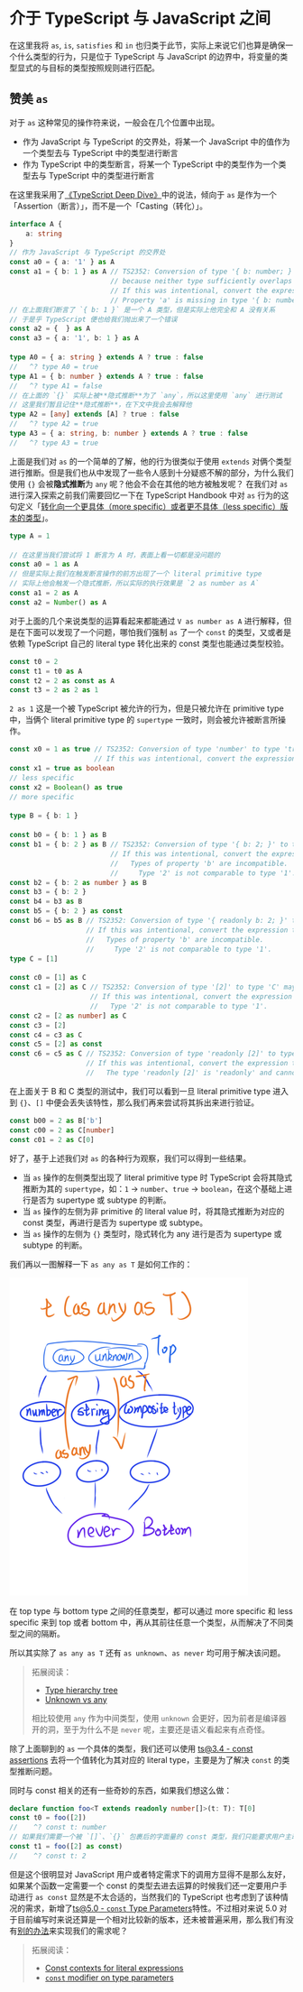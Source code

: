 # 介于 TypeScript 与 JavaScript 之间

在这里我将 `as`, `is`, `satisfies` 和 `in` 也归类于此节，实际上来说它们也算是确保一个什么类型的行为，只是位于 TypeScript 与 JavaScript 的边界中，将变量的类型显式的与目标的类型按照规则进行匹配。

## 赞美 `as`

对于 `as` 这种常见的操作符来说，一般会在几个位置中出现。
* 作为 JavaScript 与 TypeScript 的交界处，将某一个 JavaScript 中的值作为一个类型去与 TypeScript 中的类型进行断言
* 作为 TypeScript 中的类型断言，将某一个 TypeScript 中的类型作为一个类型去与 TypeScript 中的类型进行断言

在这里我采用了[《TypeScript Deep Dive》](https://basarat.gitbook.io/typescript/type-system/type-assertion#type-assertion-vs.-casting)中的说法，倾向于 `as` 是作为一个「Assertion（断言）」，而不是一个「Casting（转化）」。

```typescript
interface A {
    a: string
}
// 作为 JavaScript 与 TypeScript 的交界处
const a0 = { a: '1' } as A
const a1 = { b: 1 } as A // TS2352: Conversion of type '{ b: number; }' to type 'A' may be a mistake
                         // because neither type sufficiently overlaps with the other.
                         // If this was intentional, convert the expression to 'unknown' first.
                         // Property 'a' is missing in type '{ b: number; }' but required in type 'A'.
// 在上面我们断言了 `{ b: 1 }` 是一个 A 类型，但是实际上他完全和 A 没有关系
// 于是乎 TypeScript 便也给我们抛出来了一个错误
const a2 = {  } as A
const a3 = { a: '1', b: 1 } as A

type A0 = { a: string } extends A ? true : false
//   ^? type A0 = true
type A1 = { b: number } extends A ? true : false
//   ^? type A1 = false
// 在上面的 `{}` 实际上被**隐式推断**为了 `any`，所以这里使用 `any` 进行测试
// 这里我们暂且记住**隐式推断**，在下文中我会去解释他
type A2 = [any] extends [A] ? true : false
//   ^? type A2 = true
type A3 = { a: string, b: number } extends A ? true : false
//   ^? type A3 = true
```

上面是我们对 `as` 的一个简单的了解，他的行为很类似于使用 `extends` 对俩个类型进行推断。但是我们也从中发现了一些令人感到十分疑惑不解的部分，为什么我们使用 `{}` 会被**隐式推断**为 `any` 呢？他会不会在其他的地方被触发呢？
在我们对 `as` 进行深入探索之前我们需要回忆一下在 TypeScript Handbook 中对 `as` 行为的这句定义「[转化向一个更具体（more specific）或者更不具体（less specific）版本的类型](https://www.typescriptlang.org/docs/handbook/2/everyday-types.html#:~:text=convert%20to%20a%20more%20specific%20or%20less%20specific%20version%20of%20a%20type)」。
```typescript
type A = 1

// 在这里当我们尝试将 1 断言为 A 时，表面上看一切都是没问题的
const a0 = 1 as A
// 但是实际上我们在触发断言操作的前方出现了一个 literal primitive type
// 实际上他会触发一个隐式推断，所以实际的执行效果是 `2 as number as A`
const a1 = 2 as A
const a2 = Number() as A
```

对于上面的几个来说类型的运算看起来都能通过 `V as number as A` 进行解释，但是在下面可以发现了一个问题，哪怕我们强制 `as` 了一个 `const` 的类型，又或者是依赖 TypeScript 自己的 literal type 转化出来的 const 类型也能通过类型校验。
```typescript
const t0 = 2
const t1 = t0 as A
const t2 = 2 as const as A
const t3 = 2 as 2 as 1
```
`2 as 1` 这是一个被 TypeScript 被允许的行为，但是只被允许在 primitive type 中，当俩个 literal primitive type 的 `supertype` 一致时，则会被允许被断言所操作。
```typescript
const x0 = 1 as true // TS2352: Conversion of type 'number' to type 'true' may be a mistake because neither type sufficiently overlaps with the other.
                     // If this was intentional, convert the expression to 'unknown' first.
const x1 = true as boolean
// less specific
const x2 = Boolean() as true
// more specific

type B = { b: 1 }

const b0 = { b: 1 } as B
const b1 = { b: 2 } as B // TS2352: Conversion of type '{ b: 2; }' to type 'B' may be a mistake because neither type sufficiently overlaps with the other.
                         // If this was intentional, convert the expression to 'unknown' first.
                         //   Types of property 'b' are incompatible.
                         //     Type '2' is not comparable to type '1'.
const b2 = { b: 2 as number } as B
const b3 = { b: 2 }
const b4 = b3 as B
const b5 = { b: 2 } as const
const b6 = b5 as B // TS2352: Conversion of type '{ readonly b: 2; }' to type 'B' may be a mistake because neither type sufficiently overlaps with the other.
                   // If this was intentional, convert the expression to 'unknown' first.
                   //   Types of property 'b' are incompatible.
                   //     Type '2' is not comparable to type '1'.
type C = [1]

const c0 = [1] as C
const c1 = [2] as C // TS2352: Conversion of type '[2]' to type 'C' may be a mistake because neither type sufficiently overlaps with the other.
                    // If this was intentional, convert the expression to 'unknown' first.
                    //   Type '2' is not comparable to type '1'.
const c2 = [2 as number] as C
const c3 = [2]
const c4 = c3 as C
const c5 = [2] as const
const c6 = c5 as C // TS2352: Conversion of type 'readonly [2]' to type 'C' may be a mistake because neither type sufficiently overlaps with the other.
                   // If this was intentional, convert the expression to 'unknown' first.
                   //   The type 'readonly [2]' is 'readonly' and cannot be assigned to the mutable type 'C'.
```
在上面关于 B 和 C 类型的测试中，我们可以看到一旦 literal primitive type 进入到 `{}`、`[]` 中便会丢失该特性，那么我们再来尝试将其拆出来进行验证。

```typescript
const b00 = 2 as B['b']
const c00 = 2 as C[number]
const c01 = 2 as C[0]
```

好了，基于上述我们对 `as` 的各种行为观察，我们可以得到一些结果。
* 当 `as` 操作的左侧类型出现了 literal primitive type 时 TypeScript 会将其隐式推断为其的 `supertype`，如：`1` -> `number`、`true` -> `boolean`，在这个基础上进行是否为 supertype 或 subtype 的判断。
* 当 `as` 操作的左侧为非 primitive 的 literal value 时，将其隐式推断为对应的 const 类型，再进行是否为 supertype 或 subtype。
* 当 `as` 操作的左侧为 `{}` 类型时，隐式转化为 any 进行是否为 supertype 或 subtype 的判断。

我们再以一图解释一下 `as any as T` 是如何工作的：

<img
    src="../imgs/as_any_as_T.png"
    alt="as any as T"
/>

在 top type 与 bottom type 之间的任意类型，都可以通过 more specific 和 less specific 来到 top 或者 bottom 中，再从其前往任意一个类型，从而解决了不同类型之间的隔断。

所以其实除了 `as any as T` 还有 `as unknown`、`as never` 均可用于解决该问题。

> 拓展阅读：
> * [Type hierarchy tree](https://www.zhenghao.io/posts/type-hierarchy-tree)
> * [Unknown vs any](https://stackoverflow.com/a/67314534/15375383)
>
> 相比较使用 `any` 作为中间类型，使用 `unknown` 会更好，因为前者是编译器开的洞，至于为什么不是 `never` 呢，主要还是语义看起来有点奇怪。

除了上面聊到的 `as` 一个具体的类型，我们还可以使用 [ts@3.4 - const assertions](https://www.typescriptlang.org/docs/handbook/release-notes/typescript-3-4.html#const-assertions) 去将一个值转化为其对应的 literal type，主要是为了解决 `const` 的类型推断问题。

同时与 const 相关的还有一些奇妙的东西，如果我们想这么做：
```typescript
declare function foo<T extends readonly number[]>(t: T): T[0]
const t0 = foo([2])
//    ^? const t: number
// 如果我们需要一个被 `[]`、`{}` 包裹后的字面量的 const 类型，我们只能要求用户主动声明 const
const t1 = foo([2] as const)
//    ^? const t: 2
```
但是这个很明显对 JavaScript 用户或者特定需求下的调用方显得不是那么友好，如果某个函数一定需要一个 const 的类型去进去运算的时候我们还一定要用户手动进行 `as const` 显然是不太合适的，当然我们的 TypeScript 也考虑到了该种情况的需求，新增了[ts@5.0 - `const`
Type Parameters](https://www.typescriptlang.org/docs/handbook/release-notes/typescript-5-0.html#const-type-parameters)特性。不过相对来说 5.0 对于目前编写时来说还算是一个相对比较新的版本，还未被普遍采用，那么我们有没有[别的办法](./What%20type%3F%20-%20TypeScript%20boundary%20-%20Narrow%20type.md)来实现我们的需求呢？

> 拓展阅读：
> * [Const contexts for literal expressions](https://github.com/microsoft/TypeScript/pull/29510)
> * [`const` modifier on type parameters](https://github.com/microsoft/TypeScript/pull/51865)

